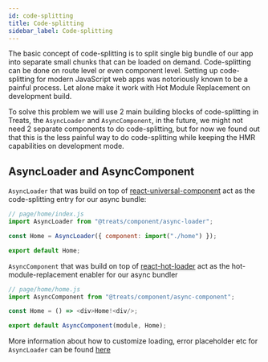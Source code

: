 ```yaml
---
id: code-splitting
title: Code-splitting
sidebar_label: Code-splitting
---
```


The basic concept of code-splitting is to split single big bundle of our app into separate small chunks that can be loaded on demand. Code-splitting can be done on route level or even component level. Setting up code-splitting for modern JavaScript web apps was notoriously known to be a painful process. Let alone make it work with Hot Module Replacement on development build. 

To solve this problem we will use 2 main building blocks of code-splitting in Treats, the `AsyncLoader` and `AsyncComponent`, in the future, we might not need 2 separate components to do code-splitting, but for now we found out that this is the less painful way to do code-splitting while keeping the HMR capabilities on development mode.

## AsyncLoader and AsyncComponent
`AsyncLoader` that was build on top of [react-universal-component][react-universal-component] act as the code-splitting entry for our async bundle:

```js
// page/home/index.js
import AsyncLoader from "@treats/component/async-loader";

const Home = AsyncLoader({ component: import("./home") });

export default Home;
```

`AsyncComponent` that was build on top of [react-hot-loader][react-hot-loader] act as the hot-module-replacement enabler for our async bundler
```js
// page/home/home.js
import AsyncComponent from "@treats/component/async-component";

const Home = () => <div>Home!<div/>;

export default AsyncComponent(module, Home);
```
More information about how to customize loading, error placeholder etc for `AsyncLoader` can be found [here][api-reference-component-async-loader]

[react-universal-component]: https://github.com/faceyspacey/react-universal-component
[react-hot-loader]: https://github.com/gaearon/react-hot-loader
[api-reference-component-async-loader]: ../api-reference/component.html#asyncloader
